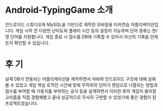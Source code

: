 # Android-TypingGame 소개
안드로이드 스튜디오와 MySQL을 기반으로 제작한 모바일용 타자연습 어플리케이션입니다. 게임 시작 전 다양한 난이도와 플레이 시간 등의 설정이 가능하며
단어 종류는 한/영 단어를 지원합니다. 게임 종료 시 점수를 DB에 기록할 수 있어서 자신의 기록을 언제든지 확인할 수 있습니다.


# 후 기
실제 DB가 연동되는 어플리케이션을 제작하면서 자바와 안드로이드 구조에 대해 살펴볼 수 있었고
게임 핵심 로직인 시간에 맞춰 무작위의 단어가 랜덤으로 나열되는 방법과 점수를 부여할 때 가중치를 부여하는 공식 등을 설계하면서 이러한 류의 게임이 돌아알고리즘을 직접 경험해봤고 끝내 성공적으로 무사히 구현할 수 있었기에 좋은 경험이 된 프로젝트였습니다.
